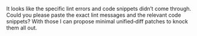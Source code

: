 It looks like the specific lint errors and code snippets didn’t come through. Could you please paste the exact lint messages and the relevant code snippets? With those I can propose minimal unified‐diff patches to knock them all out.